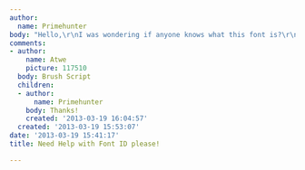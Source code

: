```yaml
---
author:
  name: Primehunter
body: "Hello,\r\nI was wondering if anyone knows what this font is?\r\n\r\nCheers!\r\n[img:sites/default/files/old-images/IMG_2903_6655.JPG]"
comments:
- author:
    name: Atwe
    picture: 117510
  body: Brush Script
  children:
  - author:
      name: Primehunter
    body: Thanks!
    created: '2013-03-19 16:04:57'
  created: '2013-03-19 15:53:07'
date: '2013-03-19 15:41:17'
title: Need Help with Font ID please!

---
```

